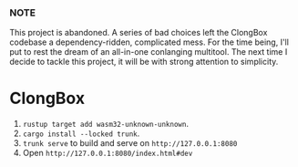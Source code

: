 ### NOTE
This project is abandoned. A series of bad choices left the ClongBox codebase a dependency-ridden, complicated mess. For the time being, I'll put to rest the dream of an all-in-one conlanging multitool. The next time I decide to tackle this project, it will be with strong attention to simplicity.

# ClongBox
1. `rustup target add wasm32-unknown-unknown`.
2. `cargo install --locked trunk`.
3. `trunk serve` to build and serve on `http://127.0.0.1:8080`
4. Open `http://127.0.0.1:8080/index.html#dev`
